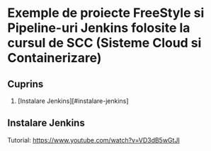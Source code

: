 # Exemple de proiecte FreeStyle si Pipeline-uri Jenkins folosite la cursul de SCC (Sisteme Cloud si Containerizare)

## Cuprins

1. [Instalare Jenkins][#instalare-jenkins]



## Instalare Jenkins
Tutorial: https://www.youtube.com/watch?v=VD3dB5wGtJI


